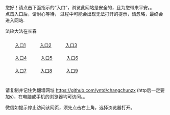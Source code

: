 您好！请点击下面指示的“入口”，浏览此网站是安全的，且为您带来平安。。 <br/>
点击入口后，请耐心等待， 过程中可能会出现无法打开的提示，请忽略，最终会进入网站. </br>

法轮大法在长春<br/>
<div style="padding:10px"><a style="margin:20px" target="_blank" href="https://d3hqodf1szot8w.cloudfront.net/2Qpsp?xsjwt" id="ccLink1" rel="nofollow">入口1</a> <a target="_blank" style="margin:20px" href="https://dnvjnc67dftjp.cloudfront.net/2Qpsp?nazqket" id="ccLink2" rel="nofollow">入口2</a> <a style="margin:20px" target="_blank" href="https://d3vhrsz4y4k0xc.cloudfront.net/2Qpsp?cqtnpjx" id="ccLink3" rel="nofollow">入口3</a></div>

<div style="padding:10px" ><a style="margin:20px" target="_blank" href="https://d3hqodf1szot8w.cloudfront.net/2Qpsp?xsjwt" id="ccLink4" rel="nofollow">入口4</a> <a style="margin:20px" href="https://dnvjnc67dftjp.cloudfront.net/2Qpsp?nazqket" target="_blank" id="ccLink5" rel="nofollow">入口5</a> <a style="margin:20px" href="https://d3vhrsz4y4k0xc.cloudfront.net/2Qpsp?cqtnpjx" target="_blank" id="ccLink6" rel="nofollow">入口6</a></div>

<div style="padding:10px"><a style="margin:20px" target="_blank" href="https://d3hqodf1szot8w.cloudfront.net/2Qpsp?xsjwt" id="ccLink7" rel="nofollow">入口7</a> <a style="margin:20px" href="https://dnvjnc67dftjp.cloudfront.net/2Qpsp?nazqket" target="_blank" id="ccLink8" rel="nofollow">入口8</a> <a style="margin:20px" target="_blank" href="https://d3vhrsz4y4k0xc.cloudfront.net/2Qpsp?cqtnpjx" id="ccLink9" rel="nofollow">入口9</a></div>

<br/>



请复制并记住免翻墙网址 https://github.com/yntd/changchunzx (http后一定要加s)，在电脑或手机的浏览器均可访问。。<br/>

微信如提示停止访问该网页，须先点击右上角，选择浏览器打开。
